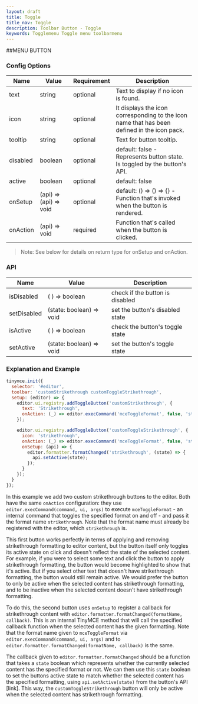 ```yaml
---
layout: draft
title: Toggle
title_nav: Toggle
description: Toolbar Button - Toggle
keywords: Togglemenu Toggle menu toolbarmenu
---
```


##MENU BUTTON

### Config Options

| Name | Value | Requirement | Description |
|------| ------| ------------| ----------- |
| text | string | optional | Text to display if no icon is found. |
| icon | string | optional | It displays the icon corresponding to the icon name that has been defined in the icon pack.  |
| tooltip | string | optional | Text for button tooltip.  |
| disabled | boolean | optional| default: false - Represents button state. Is toggled by the button's API. |
| active | boolean | optional | default: false |
| onSetup | (api) => (api) => void | optional | default: () => () => {} - Function that's invoked when the button is rendered. |
| onAction | (api) => void | required | Function that's called when the button is clicked. |

> Note:  See below for details on return type for onSetup and onAction.

### API

| Name | Value | Description |
|------| ------| ------------|
| isDisabled | ( ) => boolean | check if the button is disabled |
| setDisabled | (state: boolean) => void | set the button's disabled state |
| isActive| ( ) => boolean | check the button's toggle state |
| setActive | (state: boolean) => void | set the button's toggle state |

### Explanation and Example


```js
tinymce.init({
  selector: '#editor',
  toolbar: 'customStrikethrough customToggleStrikethrough',
  setup: (editor) => {
    editor.ui.registry.addToggleButton('customStrikethrough', {
      text: 'Strikethrough',
      onAction: (_) => editor.execCommand('mceToggleFormat', false, 'strikethrough')
    });

    editor.ui.registry.addToggleButton('customToggleStrikethrough', {
      icon: 'strikethrough',
      onAction: (_) => editor.execCommand('mceToggleFormat', false, 'strikethrough'),
      onSetup: (api) => {
        editor.formatter.formatChanged('strikethrough', (state) => {
          api.setActive(state);
        });
      }
    });
  }
});
```

In this example we add two custom strikethrough buttons to the editor. Both have the same `onAction` configuration: they use `editor.execCommand(command, ui, args)` to execute `mceToggleFormat` - an internal command that toggles the specified format on and off - and pass it the format name `strikethrough`. Note that the format name must already be registered with the editor, which `strikethrough` is.

This first button works perfectly in terms of applying and removing strikethrough formatting to editor content, but the button itself only toggles its active state on click and doesn't reflect the state of the selected content. For example, if you were to select some text and click the button to apply strikethrough formatting, the button would become highlighted to show that it's active. But if you select other text that doesn't have strikethrough formatting, the button would still remain active. We would prefer the button to only be active when the selected content has strikethrough formatting, and to be inactive when the selected content doesn't have strikethrough formatting.

To do this, the second button uses `onSetup` to register a callback for strikethrough content with `editor.formatter.formatChanged(formatName, callback)`. This is an internal TinyMCE method that will call the specified callback function when the selected content has the given formatting. Note that the format name given to `mceToggleFormat` via `editor.execCommand(command, ui, args)` and to `editor.formatter.formatChanged(formatName, callback)` is the same.

The callback given to `editor.formatter.formatChanged` should be a function that takes a `state` boolean which represents whether the currently selected content has the specified format or not. We can then use this `state` boolean to set the buttons active state to match whether the selected content has the specified formatting, using `api.setActive(state)` from the button's API [link]. This way, the `customToggleStrikethrough` button will only be active when the selected content has strikethrough formatting.
